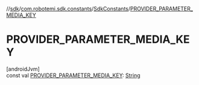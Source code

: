 //[sdk](../../../index.md)/[com.robotemi.sdk.constants](../index.md)/[SdkConstants](index.md)/[PROVIDER_PARAMETER_MEDIA_KEY](-p-r-o-v-i-d-e-r_-p-a-r-a-m-e-t-e-r_-m-e-d-i-a_-k-e-y.md)

# PROVIDER_PARAMETER_MEDIA_KEY

[androidJvm]\
const val [PROVIDER_PARAMETER_MEDIA_KEY](-p-r-o-v-i-d-e-r_-p-a-r-a-m-e-t-e-r_-m-e-d-i-a_-k-e-y.md): [String](https://kotlinlang.org/api/latest/jvm/stdlib/kotlin/-string/index.html)
